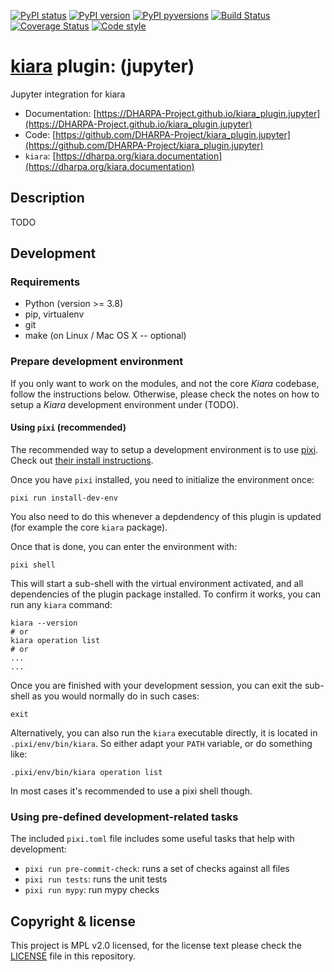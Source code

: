 [![PyPI status](https://img.shields.io/pypi/status/kiara_plugin.jupyter.svg)](https://pypi.python.org/pypi/kiara_plugin.jupyter/)
[![PyPI version](https://img.shields.io/pypi/v/kiara_plugin.jupyter.svg)](https://pypi.python.org/pypi/kiara_plugin.jupyter/)
[![PyPI pyversions](https://img.shields.io/pypi/pyversions/kiara_plugin.jupyter.svg)](https://pypi.python.org/pypi/kiara_plugin.jupyter/)
[![Build Status](https://img.shields.io/endpoint.svg?url=https%3A%2F%2Factions-badge.atrox.dev%2FDHARPA-Project%2Fkiara%2Fbadge%3Fref%3Ddevelop&style=flat)](https://actions-badge.atrox.dev/DHARPA-Project/kiara_plugin.jupyter/goto?ref=develop)
[![Coverage Status](https://coveralls.io/repos/github/DHARPA-Project/kiara_plugin.jupyter/badge.svg?branch=develop)](https://coveralls.io/github/DHARPA-Project/kiara_plugin.jupyter?branch=develop)
[![Code style](https://img.shields.io/badge/code%20style-black-000000.svg)](https://github.com/ambv/black)

# [**kiara**](https://dharpa.org/kiara.documentation) plugin: (jupyter)

Jupyter integration for kiara

 - Documentation: [https://DHARPA-Project.github.io/kiara_plugin.jupyter](https://DHARPA-Project.github.io/kiara_plugin.jupyter)
 - Code: [https://github.com/DHARPA-Project/kiara_plugin.jupyter](https://github.com/DHARPA-Project/kiara_plugin.jupyter)
 - `kiara`: [https://dharpa.org/kiara.documentation](https://dharpa.org/kiara.documentation)

## Description

TODO

## Development

### Requirements

- Python (version >= 3.8)
- pip, virtualenv
- git
- make (on Linux / Mac OS X -- optional)


### Prepare development environment

If you only want to work on the modules, and not the core *Kiara* codebase, follow the instructions below. Otherwise, please
check the notes on how to setup a *Kiara* development environment under (TODO).

#### Using `pixi` (recommended)

The recommended way to setup a development environment is to use [pixi](https://github.com/prefix-dev/pixi). Check out [their install instructions](https://github.com/prefix-dev/pixi#installation).

Once you have `pixi` installed, you need to initialize the environment once:

```
pixi run install-dev-env
```

You also need to do this whenever a depdendency of this plugin is updated (for example the core `kiara` package).

Once that is done, you can enter the environment with:

```
pixi shell
```

This will start a sub-shell with the virtual environment activated, and all dependencies of the plugin package installed. To confirm it works, you can run any `kiara` command:

```
kiara --version
# or
kiara operation list
# or
...
...
```

Once you are finished with your development session, you can exit the sub-shell as you would normally do in such cases:

```
exit
```

Alternatively, you can also run the `kiara` executable directly, it is located in `.pixi/env/bin/kiara`. So either adapt your `PATH` variable, or do something like:

```
.pixi/env/bin/kiara operation list
```

In most cases it's recommended to use a pixi shell though.


### Using pre-defined development-related tasks

The included `pixi.toml` file includes some useful tasks that help with development:

- `pixi run pre-commit-check`: runs a set of checks against all files
- `pixi run tests`: runs the unit tests
- `pixi run mypy`: run mypy checks

## Copyright & license

This project is MPL v2.0 licensed, for the license text please check the [LICENSE](/LICENSE) file in this repository.
